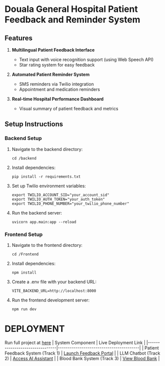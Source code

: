 # Douala General Hospital Patient Feedback and Reminder System

## Features

1. **Multilingual Patient Feedback Interface**
   - Text input with voice recognition support (using Web Speech API)
   - Star rating system for easy feedback

2. **Automated Patient Reminder System**
   - SMS reminders via Twilio integration
   - Appointment and medication reminders

3. **Real-time Hospital Performance Dashboard**
   - Visual summary of patient feedback and metrics

## Setup Instructions

### Backend Setup

1. Navigate to the backend directory:
   ```
   cd /backend
   ```

2. Install dependencies:
   ```
   pip install -r requirements.txt
   ```

3. Set up Twilio environment variables:
   ```
   export TWILIO_ACCOUNT_SID="your_account_sid"
   export TWILIO_AUTH_TOKEN="your_auth_token"
   export TWILIO_PHONE_NUMBER="your_twilio_phone_number"
   ```

4. Run the backend server:
   ```
   uvicorn app.main:app --reload
   ```

### Frontend Setup

1. Navigate to the frontend directory:
   ```
   cd /Frontend
   ```

2. Install dependencies:
   ```
   npm install
   ```

3. Create a .env file with your backend URL:
   ```
   VITE_BACKEND_URL=http://localhost:8000
   ```

4. Run the frontend development server:
   ```
   npm run dev
   ```
# DEPLOYMENT
Run full project at  [here](https://dgh-landing.netlify.app/)
| System Component               | Live Deployment Link                     |
|--------------------------------|-----------------------------------------|
| Patient Feedback System (Track 1) | [Launch Feedback Portal](https://cerulean-sundae-b9837e.netlify.app/) |
| LLM Chatbot (Track 2)          | [Access AI Assistant]( https://statuesque-bienenstitch-849638.netlify.app/) |
| Blood Bank System (Track 3)    | [View Blood Bank](https://ai-bloodbank123.netlify.app/ ) | 
